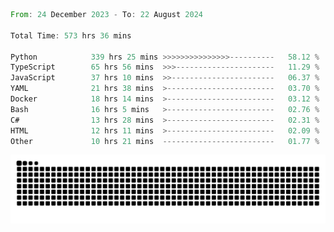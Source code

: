 <!--START_SECTION:waka-->

```rust
From: 24 December 2023 - To: 22 August 2024

Total Time: 573 hrs 36 mins

Python            339 hrs 25 mins >>>>>>>>>>>>>>>----------   58.12 %
TypeScript        65 hrs 56 mins  >>>----------------------   11.29 %
JavaScript        37 hrs 10 mins  >>-----------------------   06.37 %
YAML              21 hrs 38 mins  >------------------------   03.70 %
Docker            18 hrs 14 mins  >------------------------   03.12 %
Bash              16 hrs 5 mins   >------------------------   02.76 %
C#                13 hrs 28 mins  >------------------------   02.31 %
HTML              12 hrs 11 mins  >------------------------   02.09 %
Other             10 hrs 21 mins  -------------------------   01.77 %
```

<!--END_SECTION:waka-->


<picture>
  <source media="(prefers-color-scheme: dark)" srcset="https://raw.githubusercontent.com/jeerawut97/jeerawut97/output/github-contribution-grid-snake.svg">
  <img alt="github contribution grid snake animation" src="https://raw.githubusercontent.com/jeerawut97/jeerawut97/output/github-contribution-grid-snake.svg">
</picture>
